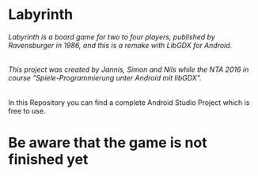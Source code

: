 # Labyrinth
###### Labyrinth is a board game for two to four players, published by Ravensburger in 1986, and this is a remake with LibGDX for Android.
###### This project was created by Jannis, Simon and Nils while the NTA 2016 in course "Spiele-Programmierung unter Android mit libGDX".
In this Repository you can find a complete Android Studio Project which is free to use.



# Be aware that the game is not finished yet